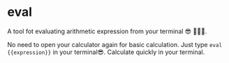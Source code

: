 # eval
A tool fot evaluating arithmetic expression from your terminal 😎 🧑🏻‍💻.

No need to open your calculator again for basic calculation. Just type `eval {{expression}}` in your terminal😎. Calculate quickly in your terminal.